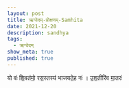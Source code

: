 ```yaml
---
layout: post
title: ऋग्वेदम्-प्रोक्षणम्-Samhita
date: 2021-12-20
description: sandhya
tags:
  - ऋग्वेदम्
show_meta: true
published: true
---
```



यो वः॑ शि॒वत॑मो॒ रस॒स्तस्य॑ भाजयते॒ह नः॑ । उ॒श॒तीरि॑व मा॒तरः॑
